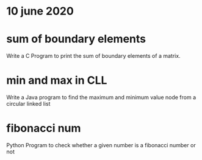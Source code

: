 # 10 june 2020

# sum of boundary elements
   Write a C Program to print the sum of boundary elements of a matrix.
 
# min and max in CLL
   Write a Java program to find the maximum and minimum value node from a circular linked list
   
# fibonacci num
   Python Program to check whether a given number is a fibonacci number or not 

